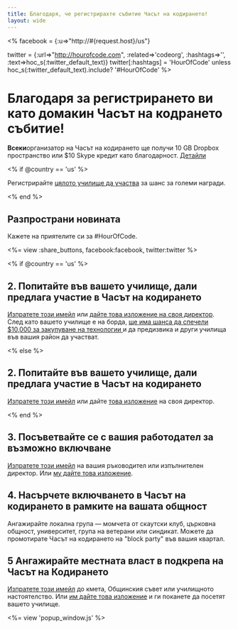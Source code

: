 ```yaml
---
title: Благодаря, че регистрирахте събитие Часът на кодирането!
layout: wide
---
```


<%
  facebook = {:u=>"http://#{request.host}/us"}

  twitter = {:url=>"http://hourofcode.com", :related=>'codeorg', :hashtags=>'', :text=>hoc_s(:twitter_default_text)}
  twitter[:hashtags] = 'HourOfCode' unless hoc_s(:twitter_default_text).include? '#HourOfCode'
%>

# Благодаря за регистрирането ви като домакин Часът на кодрането събитие!

**Всеки**организатор на Часът на кодирането ще получи 10 GB Dropbox пространство или $10 Skype кредит като благодарност. [ Детайли](/prizes)

<% if @country == 'us' %>

Регистрирайте [ цялото училище да участва](/us/prizes) за шанс за големи награди.

<% end %>

## Разпространи новината

Кажете на приятелите си за #HourOfCode.

<%= view :share_buttons, facebook:facebook, twitter:twitter %>

<% if @country == 'us' %>

## 2. Попитайте във вашето училище, дали предлага участие в Часът на кодирането

[ Изпратете този имейл](/resources#email) или [ дайте това изложение на своя директор](/files/schools-handout.pdf). След като вашето училище е на борда, [ ще има шанса да спечели $10,000 за закупуване на технологии ](/prizes) и да предизвика и други училища във вашия район да участват.

<% else %>

## 2. Попитайте във вашето училище, дали предлага участие в Часът на кодирането

[ Изпратете този имейл](/resources#email) или дайте [ това изложение](/files/schools-handout.pdf) на своя директор.

<% end %>

## 3. Посъветвайте се с вашия работодател за възможно включване

[ Изпратете този имейл](/resources#email) на вашия ръководител или изпълнителен директор. Или [ му дайте това изложение](/resources/hoc-one-pager.pdf).

## 4. Насърчете включването в Часът на кодирането в рамките на вашата общност

Ангажирайте локална група — момчета от скаутски клуб, църковна общност, университет, група на ветерани или синдикат. Можете да промотирате Часът на кодирането на "block party" във вашия квартал.

## 5 Ангажирайте местната власт в подкрепа на Часът на Кодирането

[ Изпратете този имейл](/resources#politicians) до кмета, Общинския съвет или училищното настоятелство. Или [ им дайте това изложение](/resources/hoc-one-pager.pdf) и ги поканете да посетят вашето училище.

<%= view 'popup_window.js' %>